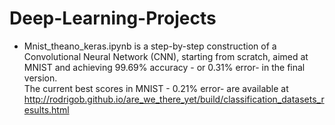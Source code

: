 # Deep-Learning-Projects

  - Mnist_theano_keras.ipynb is a step-by-step construction of a Convolutional Neural Network (CNN), starting from scratch, aimed at MNIST and achieving 99.69% accuracy - or 0.31% error- in the final version. <br> The current best scores in MNIST - 0.21% error- are available at
  http://rodrigob.github.io/are_we_there_yet/build/classification_datasets_results.html
